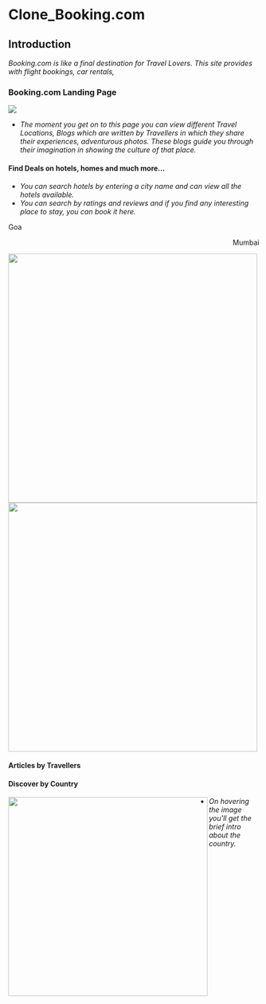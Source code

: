 # Clone_Booking.com

## Introduction
*Booking.com is like a final destination for Travel Lovers. This site provides with flight bookings, car rentals,*

### Booking.com Landing Page

![](https://github.com/TusharTaral/Ravi_Booking.com/blob/master/Screenshot%202021-03-13%20120916.png)

* *The moment you get on to this page you can view different Travel Locations, Blogs which are written by Travellers in which they share their experiences, adventurous photos. These blogs guide you through their imagination in showing the culture of that place.*

#### Find Deals on hotels, homes and much more...

*  *You can search hotels by entering a city name and can view all the hotels available.*
*  *You can search by ratings and reviews and if you find any interesting place to stay, you can book it here.*

<p align="left">Goa</p>  <p align="right">Mumbai</p>

<img src="https://github.com/TusharTaral/Ravi_Booking.com/blob/master/goa.png" width="500" > <img src="https://github.com/TusharTaral/Ravi_Booking.com/blob/master/mumbai.png" width="500" >

#### Articles by Travellers



#### Discover by Country

<img src="https://github.com/TusharTaral/Ravi_Booking.com/blob/master/discover%20screenshot.png" width="400" align="left">

* *On hovering the image you'll get the brief intro about the  country.*



